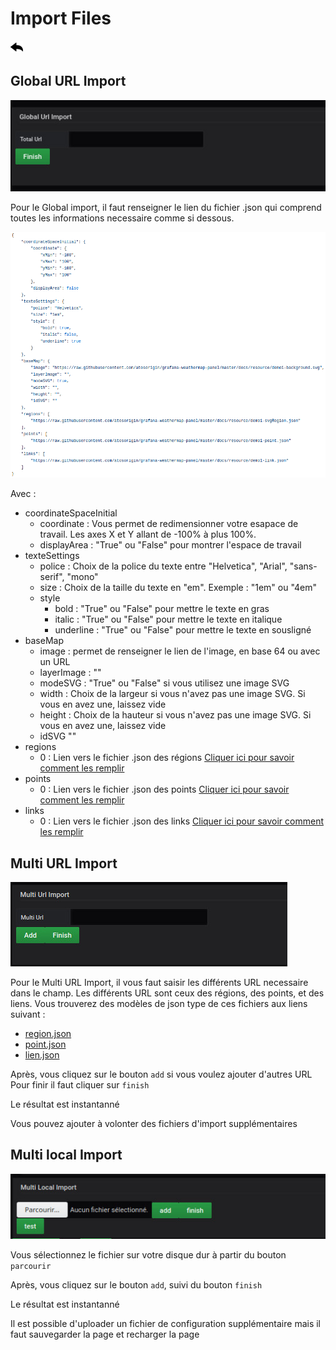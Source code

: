  
# Import Files
[![](../../screenshots/other/Go-back.png)](README.md)
 
## Global URL Import


![coordinate mode](../../screenshots/editor/import/global.jpg)

Pour le Global import, il faut renseigner le lien du fichier .json qui comprend toutes les informations necessaire comme si dessous.

![coordinate mode](../../screenshots/editor/import/Json-Global.png)

Avec :
	
- coordinateSpaceInitial	
    - coordinate : Vous permet de redimensionner votre esapace de travail. Les axes X et Y allant de -100% à plus 100%. 
    - displayArea : "True" ou "False" pour montrer l'espace de travail
- texteSettings	
    - police : Choix de la police du texte entre "Helvetica", "Arial", "sans-serif", "mono"
    - size : Choix de la taille du texte en "em". Exemple : "1em" ou "4em"
    - style	
        - bold : "True" ou "False" pour mettre le texte en gras
        - italic : "True" ou "False" pour mettre le texte en italique
        - underline : "True" ou "False" pour mettre le texte en sousligné
- baseMap	
    - image	: permet de renseigner le lien de l'image, en base 64 ou avec un URL
    - layerImage : ""
    - modeSVG : "True" ou "False" si vous utilisez une image SVG
    - width	: Choix de la largeur si vous n'avez pas une image SVG. Si vous en avez une, laissez vide
    - height : Choix de la hauteur si vous n'avez pas une image SVG. Si vous en avez une, laissez vide
    - idSVG	""
- regions	
    - 0 : Lien vers le fichier .json des régions [Cliquer ici pour savoir comment les remplir](./../appendix/json-region.md)
- points	
    - 0 : Lien vers le fichier .json des points [Cliquer ici pour savoir comment les remplir](./../appendix/json-point.md)
- links	
    - 0 : Lien vers le fichier .json des links [Cliquer ici pour savoir comment les remplir](./../appendix/json-links.md)
 
## Multi URL Import


![coordinate mode](../../screenshots/editor/import/url-import.jpg)

Pour le Multi URL Import, il vous faut saisir les différents URL necessaire dans le champ. 
Les différents URL sont ceux des régions, des points, et des liens. 
Vous trouverez des modèles de json type de ces fichiers aux liens suivant :

- [region.json](./../appendix/json-region.md)
- [point.json](./../appendix/json-points.md)
- [lien.json](./../appendix/json-links.md)

Après, vous cliquez sur le bouton `add` si vous voulez ajouter d'autres URL
Pour finir il faut cliquer sur `finish`


Le résultat est instantanné


Vous pouvez ajouter à volonter des fichiers d'import supplémentaires




 
## Multi local Import


![coordinate mode](../../screenshots/editor/import/local-import.jpg)



Vous sélectionnez le fichier sur votre disque dur à partir du bouton `parcourir`


Après, vous cliquez sur le bouton `add`, suivi du bouton `finish`


Le résultat est instantanné

Il est possible d'uploader un fichier de configuration supplémentaire mais il faut sauvegarder la page et recharger la page

    

